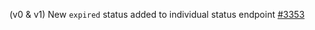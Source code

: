 (v0 & v1) New `expired` status added to individual status endpoint [#3353](https://github.com/department-of-veterans-affairs/vets-api/pull/3353)
